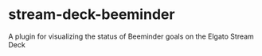 # stream-deck-beeminder
A plugin for visualizing the status of Beeminder goals on the Elgato Stream Deck
